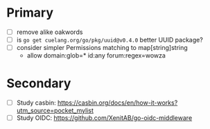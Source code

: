 # Primary

- [ ] remove alike oakwords
- [ ] is `go get cuelang.org/go/pkg/uuid@v0.4.0` better UUID package?
- [ ] consider simpler Permissions matching to map[string]string
  - allow domain:glob=\* id:any forum:regex=wowza

# Secondary

- [ ] Study casbin: https://casbin.org/docs/en/how-it-works?utm_source=pocket_mylist
- [ ] Study OIDC: https://github.com/XenitAB/go-oidc-middleware
